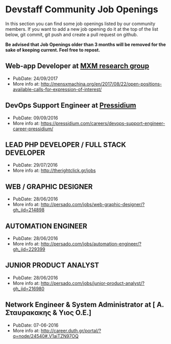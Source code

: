 # Devstaff Community Job Openings

In this section you can find some job openings listed by our community members. If you want to add a new job opening do it at the top of the list below, git commit, git push and create a pull request on github.

__Be advised that Job Openings older than 3 months will be removed for the sake of keeping current. Feel free to repost.__

## Web-app Developer at [MXM research group](mensxmachina.org)
* PubDate: 24/09/2017
* More info at: http://mensxmachina.org/en/2017/08/22/open-positions-available-calls-for-expression-of-interest/

## DevOps Support Engineer at [Pressidium](https://pressidium.com)
* PubDate: 09/09/2016
* More info at: https://pressidium.com/careers/devops-support-engineer-career-pressidium/

## LEAD PHP DEVELOPER / FULL STACK DEVELOPER
* PubDate: 29/07/2016
* More info at: http://therightclick.gr/jobs

## WEB / GRAPHIC DESIGNER
* PubDate: 28/06/2016
* More info at: http://persado.com/jobs/web-graphic-designer/?gh_jid=214898

## AUTOMATION ENGINEER
* PubDate: 28/06/2016
* More info at: http://persado.com/jobs/automation-engineer/?gh_jid=229399

## JUNIOR PRODUCT ANALYST
* PubDate: 28/06/2016
* More info at: http://persado.com/jobs/junior-product-analyst/?gh_jid=216980

## Network Engineer & System Administrator at [ Α. Σταυρακακης & Υιος Ο.Ε.]
* PubDate: 07-06-2016
* More info at: http://career.duth.gr/portal/?q=node/24540#.V1aiTZN97OQ
